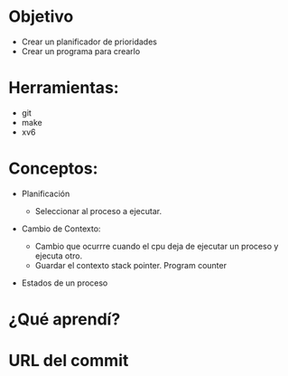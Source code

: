 # Objetivo
* Crear un planificador de prioridades
* Crear un programa para crearlo

# Herramientas:
* git
* make
* xv6

# Conceptos:
* Planificación
  * Seleccionar al proceso a ejecutar.
  
* Cambio de Contexto:
  * Cambio que ocurrre cuando el cpu deja de ejecutar un proceso y ejecuta otro.
  * Guardar el contexto stack pointer. Program counter
  
* Estados de un proceso

# ¿Qué aprendí?

# URL del commit
